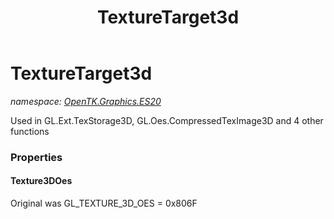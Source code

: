 ﻿---
title: TextureTarget3d
---

# TextureTarget3d
_namespace: [OpenTK.Graphics.ES20](N-OpenTK.Graphics.ES20.html)_

Used in GL.Ext.TexStorage3D, GL.Oes.CompressedTexImage3D and 4 other functions



### Properties

#### Texture3DOes
Original was GL_TEXTURE_3D_OES = 0x806F


